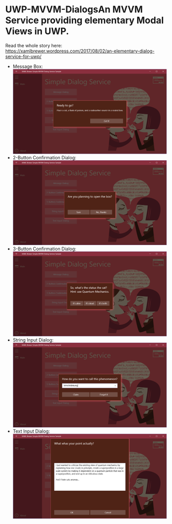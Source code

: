 # UWP-MVVM-DialogsAn MVVM Service providing elementary Modal Views in UWP.

Read the whole story here: https://xamlbrewer.wordpress.com/2017/08/02/an-elementary-dialog-service-for-uwp/

* Message Box:
![Screencapture](Assets/MessageBox.png?raw=true "Message")
* 2-Button Confirmation Dialog:
![Screencapture](Assets/2ButtonConfirmation.png?raw=true "2-Button Confirmation")
* 3-Button Confirmation Dialog:
![Screencapture](Assets/3ButtonConfirmation.png?raw=true "3-Button Confirmation")
* String Input Dialog:
![Screencapture](Assets/StringInput.png?raw=true "String Input")
* Text Input Dialog:
![Screencapture](Assets/TextInput.png?raw=true "text Input")

